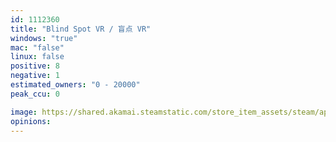 ```yaml
---
id: 1112360
title: "Blind Spot VR / 盲点 VR"
windows: "true"
mac: "false"
linux: false
positive: 8
negative: 1
estimated_owners: "0 - 20000"
peak_ccu: 0

image: https://shared.akamai.steamstatic.com/store_item_assets/steam/apps/1112360/header.jpg?t=1656480669
opinions:
---
```


